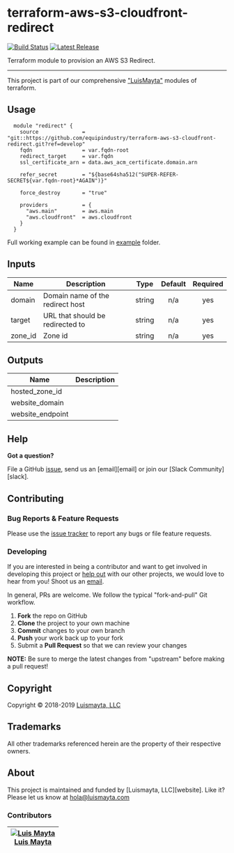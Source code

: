 # terraform-aws-s3-cloudfront-redirect

[![Build Status](https://travis-ci.org/equipindustry/terraform-aws-s3-cloudfront-redirect.svg?branch=master)](https://travis-ci.org/equipindustry/terraform-aws-s3-cloudfront-redirect) [![Latest Release](https://img.shields.io/github/release/equipindustry/terraform-aws-s3-cloudfront-redirect.svg)](https://travis-ci.org/equipindustry/terraform-aws-s3-cloudfront-redirect/releases)

Terraform module to provision an AWS S3 Redirect.

---

This project is part of our comprehensive ["LuisMayta"](https://luismayta.com) modules of terraform.

## Usage

```hcl
  module "redirect" {
    source              = "git::https://github.com/equipindustry/terraform-aws-s3-cloudfront-redirect.git?ref=develop"
    fqdn                = var.fqdn-root
    redirect_target     = var.fqdn
    ssl_certificate_arn = data.aws_acm_certificate.domain.arn

    refer_secret        = "${base64sha512("SUPER-REFER-SECRET${var.fqdn-root}*AGAIN")}"

    force_destroy       = "true"

    providers           = {
      "aws.main"        = aws.main
      "aws.cloudfront"  = aws.cloudfront
    }
  }
```

Full working example can be found in [example](./example) folder.

## Inputs

| Name    | Description                      |  Type  | Default | Required |
| ------- | -------------------------------- | :----: | :-----: | :------: |
| domain  | Domain name of the redirect host | string |   n/a   |   yes    |
| target  | URL that should be redirected to | string |   n/a   |   yes    |
| zone_id | Zone id                          | string |   n/a   |   yes    |

## Outputs

| Name             | Description |
| ---------------- | ----------- |
| hosted_zone_id   |             |
| website_domain   |             |
| website_endpoint |             |

## Help

**Got a question?**

File a GitHub [issue](https://github.com/equipindustry/terraform-aws-s3-cloudfront-redirect/issues), send us an [email][email] or join our [Slack Community][slack].

## Contributing

### Bug Reports & Feature Requests

Please use the [issue tracker](https://github.com/equipindustry/terraform-aws-s3-cloudfront-redirect/issues) to report any bugs or file feature requests.

### Developing

If you are interested in being a contributor and want to get involved in developing this project or [help out](https://github.com/luismayta) with our other projects, we would love to hear from you! Shoot us an [email](mailto:hola@luismayta.com).

In general, PRs are welcome. We follow the typical "fork-and-pull" Git workflow.

1.  **Fork** the repo on GitHub
2.  **Clone** the project to your own machine
3.  **Commit** changes to your own branch
4.  **Push** your work back up to your fork
5.  Submit a **Pull Request** so that we can review your changes

**NOTE:** Be sure to merge the latest changes from "upstream" before making a pull request!

## Copyright

Copyright © 2018-2019 [Luismayta, LLC](https://luismayta.com)

## Trademarks

All other trademarks referenced herein are the property of their respective owners.

## About

This project is maintained and funded by [Luismayta, LLC][website]. Like it? Please let us know at <hola@luismayta.com>

### Contributors

| [![Luis Mayta][luismayta_avatar]][luismayta_homepage]<br/>[Luis Mayta][luismayta_homepage] |
| ------------------------------------------------------------------------------------------ |


[luismayta_homepage]: https://github.com/luismayta
[luismayta_avatar]: https://github.com/luismayta.png?size=150
